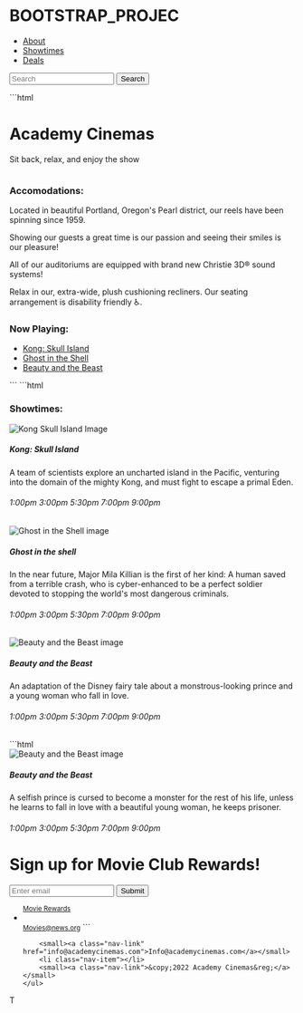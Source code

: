 # BOOTSTRAP_PROJEC<!DOCTYPE html>
<html lang="en">
<head>
    <meta charset="utf-8">
    <meta name="viewport" content="width=device-width, initial-scale=1">
    <title>Academy Cinemas</title>
    <link rel="stylesheet" href="https://cdn.jsdelivr.net/npm/bootstrap@4.1.3/dist/css/bootstrap.min.css" integrity="sha384-MCw98/SFnGE8fJT3GXwEOngsV7Zt27NXFoaoApmYm81iuXoPkFOJwJ8ERdknLPMO" crossorigin="anonymous">
</head>
<body>
    <div class="container">
        <nav class="navbar sticky-top navbar-expand-lg bg-info">
            <div class="container-fluid">
                <div class="collapse navbar-collapse" id="navbarSupportedContent">
                    <ul class="navbar-nav me-auto mb-2 mb-lg-0">
                        <li class="nav-item active">
                            <a class="nav-link text-light" href="#about">About</a>
                        </li>
                        <li class="nav-item active">
                            <a class="nav-link text-light" href="#showtimes">Showtimes</a>
                        </li>
                        <li class="nav-item active">
                            <a class="nav-link text-light" href="#deals">Deals</a>
                        </li>
                    </ul>
                    <form class="d-flex" role="search">
                        <input class="form-control me-2" type="search" placeholder="Search" aria-label="Search">
                        <button class="btn btn-primary text-light" type="submit">Search</button>
                    </form>
                </div>
            </div>
        </nav>
    ```html
<div class="jumbotron jumbotron-fluid bg-info text-center">
    <div class="container">
        <h1 class="display-4 text-light">Academy Cinemas</h1>
        <p class="lead text-light">Sit back, relax, and enjoy the show</p>
    </div>
</div>
<div class="container">
    <div class="row align-items-start">
        <div class="col">
            <img class="img-fluid" src="./img/pdx.jpg" alt="">
        </div>
        <div class="col">
            <h3 id="about">Accomodations:</h3>
            <p>Located in beautiful Portland, Oregon's Pearl district, our reels have been spinning since 1959.</p>
            <p>Showing our guests a great time is our passion and seeing their smiles is our pleasure!</p>
            <p>All of our auditoriums are equipped with brand new Christie 3D&reg; sound systems!</p>
            <p>Relax in our, extra-wide, plush cushioning recliners. Our seating arrangement is disability friendly &#9855;.</p>
        </div>
        <div class="col">
            <h3>Now Playing:</h3>
            <ul class="list-group">
                <li class="list-group-item">
                    <a class="nav-link active" href="#">Kong: Skull Island</a>
                </li>
                <li class="list-group-item">
                    <a class="nav-link" href="#">Ghost in the Shell</a>
                </li>
                <li class="list-group-item">
                    <a class="nav-link" href="#">Beauty and the Beast</a>
                </li>
            </ul>
        </div>
    </div>
</div>
```
```html
<div class="container">
    <h3 id="showtimes">Showtimes:</h3>
    <div class="row">
        <div class="col-sm-4">
            <div class="card h-100">
                <img class="card-img-top h-50" src="./img/kongskullisland.jpg" style="object-fit: cover" alt="Kong Skull Island Image">
                <div class="card-body">
                    <h5 class="card-title">Kong: Skull Island</h5>
                    <p class="card-text">A team of scientists explore an uncharted island in the Pacific, venturing into the domain of the mighty Kong, and must fight to escape a primal Eden.</p>
                    <h6>
                        <span class="badge badge-secondary bg-info text-light">1:00pm</span>
                        <span class="badge badge-secondary bg-info text-light">3:00pm</span>
                        <span class="badge badge-secondary bg-info text-light">5:30pm</span>
                        <span class="badge badge-secondary bg-info text-light">7:00pm</span>
                        <span class="badge badge-secondary bg-info text-light">9:00pm</span>
                    </h6>
                </div>
            </div>
        </div>
        <div class="col-sm-4">
            <div class="card h-100">
                <img class="card-img-top h-50" src="./img/ghostintheshell.jpg" style="object-fit: cover" alt="Ghost in the Shell image">
                <div class="card-body">
                    <h5 class="card-title">Ghost in the shell</h5>
                    <p class="card-text">In the near future, Major Mila Killian is the first of her kind: A human saved from a terrible crash, who is cyber-enhanced to be a perfect soldier devoted to stopping the world's most dangerous criminals.</p>
                    <h6>
                        <span class="badge badge-secondary bg-info text-light">1:00pm</span>
                        <span class="badge badge-secondary bg-info text-light">3:00pm</span>
                        <span class="badge badge-secondary bg-info text-light">5:30pm</span>
                        <span class="badge badge-secondary bg-info text-light">7:00pm</span>
                        <span class="badge badge-secondary bg-info text-light">9:00pm</span>
                    </h6>
                </div>
            </div>
        </div>
        <div class="col-sm-4">
            <div class="card h-100">
                <img class="card-img-top h-50" src="./img/beautyandthebeast.jpg" style="object-fit: cover" alt="Beauty and the Beast image">
                <div class="card-body">
                    <h5 class="card-title">Beauty and the Beast</h5>
                    <p class="card-text">An adaptation of the Disney fairy tale about a monstrous-looking prince and a young woman who fall in love.</p>
                    <h6>
                        <span class="badge badge-secondary bg-info text-light">1:00pm</span>
                        <span class="badge badge-secondary bg-info text-light">3:00pm</span>
                        <span class="badge badge-secondary bg-info text-light">5:30pm</span>
                        <span class="badge badge-secondary bg-info text-light">7:00pm</span>
                        <span class="badge badge-secondary bg-info text-light">9:00pm</span>
                    </h6>
                </div>
            </div>
        </div>
    ```html
<div class="col-sm-4">
    <div class="card h-100">
        <img class="card-img-top h-50" src="./img/beautyandthebeast.jpg" style="object-fit: cover" alt="Beauty and the Beast image">
        <div class="card-body">
            <h5 class="card-title">Beauty and the Beast</h5>
            <p class="card-text">A selfish prince is cursed to become a monster for the rest of his life, unless he learns to fall in love with a beautiful young woman, he keeps prisoner.</p>
            <h6>
                <span class="badge badge-secondary bg-info text-light">1:00pm</span>
                <span class="badge badge-secondary bg-info text-light">3:00pm</span>
                <span class="badge badge-secondary bg-info text-light">5:30pm</span>
                <span class="badge badge-secondary bg-info text-light">7:00pm</span>
                <span class="badge badge-secondary bg-info text-light">9:00pm</span>
            </h6>
        </div>
    </div>
</div>
<div class="text-center">
    <form id="deals">
        <h1 class="text-primary my-5">Sign up for Movie Club Rewards!</h1>
        <div class="mb-3"></div>
        <input type="email" class="form-control" id="exampleInputEmaill" aria-describedby="emailHelp" placeholder="Enter email">
        <button type="submit" class="btn btn-primary">Submit</button>
    </form>
</div>
<div class="container my-5">
    <ul class="nav">
        <small><a class="nav-link active" href="#">Movie Rewards</a></small>
        <li class="nav-item"></li>
        <small><a class="nav-link" href="#">Movies@news.org</a></small>
    </li>
```

       
        <small><a class="nav-link" href="info@academycinemas.com">Info@academycinemas.com</a></small>
        <li class="nav-item"></li>
        <small><a class="nav-link">&copy;2022 Academy Cinemas&reg;</a></small>
    </ul>
</div>
<script src="https://cdn.jsdelivr.net/npm/bootstrap@4.1.3/dist/js/bootstrap.min.js"
    integrity="sha384-ChfqqxuZUCnJSK3+MXmPNIYE6ZbWh2IMqE241rYiqJxyMiz60W/JmZQ5stwEULTY" crossorigin="anonymous"></script>
</body>
</html>T

